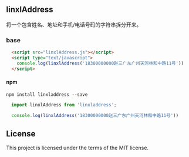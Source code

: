 ## linxlAddress

将一个包含姓名、地址和手机/电话号码的字符串拆分开来。

### base 

``` html
  <script src="linxlAddress.js"></script>
  <script type="text/javascript">
    console.log(linxlAddress('18300000000赵三广东广州天河林和中路11号'))
  </script>
```

#### npm

`npm install linxladdress --save`

```js
  import linxlAddress from 'linxladdress';

  console.log(linxlAddress('18300000000赵三广东广州天河林和中路11号'))
```

## License

This project is licensed under the terms of the MIT license.
